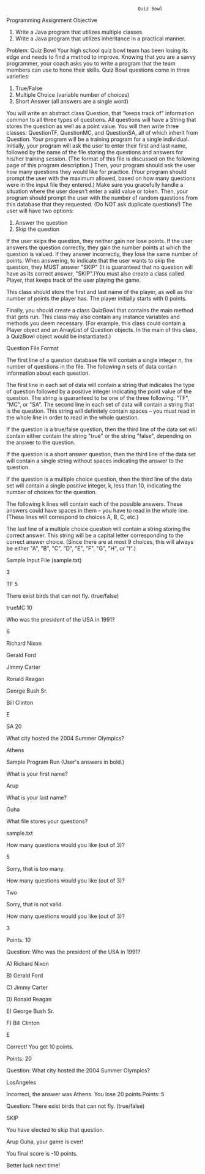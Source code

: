                                                     Quiz Bowl
                                                    
Programming Assignment
Objective
1. Write a Java program that utilizes multiple classes.
2. Write a Java program that utilizes inheritance in a practical manner.

Problem: Quiz Bowl
Your high school quiz bowl team has been losing its edge and needs to find a method to improve. Knowing that you are a savvy programmer, your coach asks you to write a program that the team members can use to hone their skills. Quiz Bowl questions come in three varieties:

1) True/False
2) Multiple Choice (variable number of choices)
3) Short Answer (all answers are a single word)

You will write an abstract class Question, that "keeps track of" information common to all three types of questions. All questions will have a String that stores the question as well as a point value. You will then write three classes: QuestionTF, QuestionMC, and QuestionSA, all of which inherit from Question.
Your program will be a training program for a single individual. Initially, your program will ask the user to enter their first and last name, followed by the name of the file storing the questions and answers for his/her training session. (The format of this file is discussed on the following page of this program description.) Then, your program should ask the user how many questions they would like for practice. (Your program should prompt the user with the maximum allowed, based on how many questions were in the input file they entered.) Make sure you gracefully handle a situation where the user doesn't enter a valid value or token. Then, your program should prompt the user with the number of random questions from this database that they requested. (Do NOT ask duplicate questions!) The user will have two options:

1) Answer the question
2) Skip the question

If the user skips the question, they neither gain nor lose points.
If the user answers the question correctly, they gain the number points at which the question is valued. If they answer incorrectly, they lose the same number of points. When answering, to indicate that the user wants to skip the question, they MUST answer "SKIP" (It is guaranteed that no question will have as its correct answer, "SKIP".)You must also create a class called Player, that keeps track of the user playing the game.

This class should store the first and last name of the player, as well as the number of points the player has. The player initially starts with 0 points.

Finally, you should create a class QuizBowl that contains the main method that gets run. This class may also contain any instance variables and methods you deem necessary. (For example, this class could contain a Player object and an ArrayList of Question objects. In the main of this class, a QuizBowl object would be instantiated.)

Question File Format

The first line of a question database file will contain a single integer n, the number of questions in the file. The following n sets of data contain information about each question.

The first line in each set of data will contain a string that indicates the type of question followed by a positive integer indicating the point value of the question. The string is guaranteed to be one of the three following: "TF", "MC", or "SA".
The second line in each set of data will contain a string that is the question. This string will definitely contain spaces – you must read in the whole line in order to read in the whole question.

If the question is a true/false question, then the third line of the data set will contain either contain the string "true" or the string "false", depending on the answer to the question.

If the question is a short answer question, then the third line of the data set will contain a single string without spaces indicating the answer to the question.

If the question is a multiple choice question, then the third line of the data set will contain a single positive integer, k, less than 10, indicating the number of choices for the question.

The following k lines will contain each of the possible answers. These answers could have spaces in them – you have to read in the whole line. (These lines will correspond to choices A, B, C, etc.)

The last line of a multiple choice question will contain a string storing the correct answer.
This string will be a capital letter corresponding to the correct answer choice. (Since there are at most 9 choices, this will always be either "A", "B", "C", "D", "E", "F", "G", "H", or "I".)

Sample Input File (sample.txt)

3

TF 5

There exist birds that can not fly. (true/false)

trueMC 10

Who was the president of the USA in 1991?

6

Richard Nixon

Gerald Ford

Jimmy Carter

Ronald Reagan

George Bush Sr.

Bill Clinton

E

SA 20

What city hosted the 2004 Summer Olympics?

Athens


Sample Program Run (User's answers in bold.)

What is your first name?

Arup

What is your last name?

Guha

What file stores your questions?

sample.txt

How many questions would you like (out of 3)?

5

Sorry, that is too many.

How many questions would you like (out of 3)?

Two

Sorry, that is not valid.

How many questions would you like (out of 3)?

3

Points: 10

Question: Who was the president of the USA in 1991?

A) Richard Nixon

B) Gerald Ford

C) Jimmy Carter

D) Ronald Reagan

E) George Bush Sr.

F) Bill Clinton

E

Correct! You get 10 points.

Points: 20

Question: What city hosted the 2004 Summer Olympics?

LosAngeles

Incorrect, the answer was Athens. You lose 20 points.Points: 5

Question: There exist birds that can not fly. (true/false)

SKIP

You have elected to skip that question.

Arup Guha, your game is over!

You final score is -10 points.

Better luck next time!
